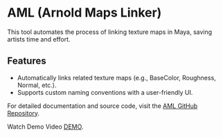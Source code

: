 # AML (Arnold Maps Linker)

This tool automates the process of linking texture maps in Maya, saving artists time and effort.

## Features
- Automatically links related texture maps (e.g., BaseColor, Roughness, Normal, etc.).
- Supports custom naming conventions with a user-friendly UI.

For detailed documentation and source code, visit the [AML GitHub Repository](https://github.com/M0HabYounes/AML-Arnold-Maps-Linker).

Watch Demo Video [DEMO](https://vimeo.com/1041270827).
